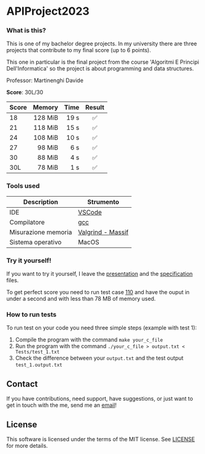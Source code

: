 # APIProject2023

### What is this?

This is one of my bachelor degree projects.
In my university there are three projects that contribute to my final score (up to 6 points).

This one in particular is the final project from the course 'Algoritmi E Principi Dell'Informatica' so the project is about programming and data structures.

Professor: Martinenghi Davide

**Score**: 30L/30

| Score       | Memory  | Time  |       Result       |
|-------------|--------:|------:|:------------------:|
| 18          | 128 MiB | 19 s  | :white_check_mark: |
| 21          | 118 MiB | 15 s  | :white_check_mark: |
| 24          | 108 MiB | 10 s  | :white_check_mark: |
| 27          |  98 MiB |  6 s  | :white_check_mark: |
| 30          |  88 MiB |  4 s  | :white_check_mark: |
| 30L         |  78 MiB |  1 s  | :white_check_mark: |

### Tools used

| Description         | Strumento                                  |
|---------------------|--------------------------------------------|
| IDE                 | [VSCode](https://code.visualstudio.com/)   |
| Compilatore         | [gcc](https://gcc.gnu.org/)                |
| Misurazione memoria | [Valgrind - Massif](https://valgrind.org/) |
| Sistema operativo   | MacOS                                      |


### Try it yourself!

If you want to try it yourself, I leave the [presentation](Presentation.pdf) and the [specification](Specification.pdf) files.

To get perfect score you need to run test case [110](Tests/open_110.txt) and have the ouput in under a second and with less than 78 MB of memory used.

### How to run tests

To run test on your code you need three simple steps (example with test 1):
1. Compile the program with the command `make your_c_file`
2. Run the program with the command `./your_c_file > output.txt < Tests/test_1.txt`
3. Check the difference between your `output.txt` and the test output `test_1.output.txt`

## Contact

If you have contributions, need support, have suggestions, or just want to get in touch with the me, send me an [email](mailto:picamirko02@gmail.com)!

## License

This software is licensed under the terms of the MIT license.
See [LICENSE](LICENSE) for more details.
